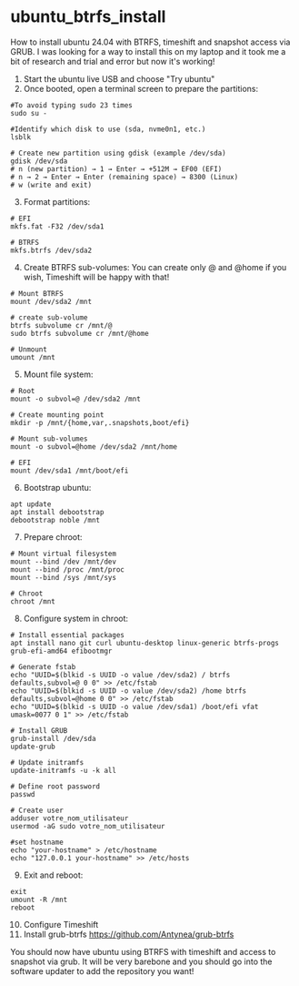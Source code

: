 # ubuntu_btrfs_install
How to install ubuntu 24.04 with BTRFS, timeshift and snapshot access via GRUB.
I was looking for a way to install this on my laptop and it took me a bit of research and trial and error but now it's working!

1. Start the ubuntu live USB and choose "Try ubuntu"
2. Once booted, open a terminal screen to prepare the partitions:
```
#To avoid typing sudo 23 times
sudo su -

#Identify which disk to use (sda, nvme0n1, etc.)
lsblk

# Create new partition using gdisk (example /dev/sda)
gdisk /dev/sda
# n (new partition) → 1 → Enter → +512M → EF00 (EFI)
# n → 2 → Enter → Enter (remaining space) → 8300 (Linux)
# w (write and exit)
```
3. Format partitions:
```
# EFI
mkfs.fat -F32 /dev/sda1

# BTRFS
mkfs.btrfs /dev/sda2
```
4. Create BTRFS sub-volumes:
You can create only @ and @home if you wish, Timeshift will be happy with that!
```
# Mount BTRFS
mount /dev/sda2 /mnt

# create sub-volume
btrfs subvolume cr /mnt/@
sudo btrfs subvolume cr /mnt/@home

# Unmount
umount /mnt
```
5. Mount file system:
```
# Root
mount -o subvol=@ /dev/sda2 /mnt

# Create mounting point
mkdir -p /mnt/{home,var,.snapshots,boot/efi}

# Mount sub-volumes
mount -o subvol=@home /dev/sda2 /mnt/home

# EFI
mount /dev/sda1 /mnt/boot/efi
```
6. Bootstrap ubuntu:
```
apt update
apt install debootstrap
debootstrap noble /mnt
```

7. Prepare chroot:
```
# Mount virtual filesystem
mount --bind /dev /mnt/dev
mount --bind /proc /mnt/proc
mount --bind /sys /mnt/sys

# Chroot
chroot /mnt
```
8. Configure system in chroot:
```
# Install essential packages
apt install nano git curl ubuntu-desktop linux-generic btrfs-progs grub-efi-amd64 efibootmgr

# Generate fstab
echo "UUID=$(blkid -s UUID -o value /dev/sda2) / btrfs defaults,subvol=@ 0 0" >> /etc/fstab
echo "UUID=$(blkid -s UUID -o value /dev/sda2) /home btrfs defaults,subvol=@home 0 0" >> /etc/fstab
echo "UUID=$(blkid -s UUID -o value /dev/sda1) /boot/efi vfat umask=0077 0 1" >> /etc/fstab

# Install GRUB
grub-install /dev/sda
update-grub

# Update initramfs
update-initramfs -u -k all

# Define root password
passwd

# Create user
adduser votre_nom_utilisateur
usermod -aG sudo votre_nom_utilisateur

#set hostname
echo "your-hostname" > /etc/hostname
echo "127.0.0.1 your-hostname" >> /etc/hosts
```
9. Exit and reboot:
```
exit
umount -R /mnt
reboot
```
10. Configure Timeshift
11. Install grub-btrfs https://github.com/Antynea/grub-btrfs

You should now have ubuntu using BTRFS with timeshift and access to snapshot via grub. It will be very barebone and you should go into the software updater to add the repository you want!
 
